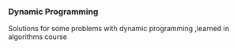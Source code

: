 ### Dynamic Programming
Solutions for some problems with dynamic programming ,learned in algorithms course
